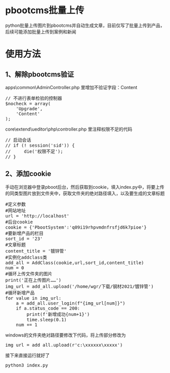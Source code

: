 # pbootcms批量上传
python批量上传图片到pbootcms并自动生成文章，目前仅写了批量上传到产品，后续可能添加批量上传到案例和新闻
# 使用方法
## 1、解除pbootcms验证
apps\common\AdminController.php 里增加不验证字段：Content
<pre>
// 不进行表单检验的控制器
$nocheck = array(
    'Upgrade',
    'Content'
);
</pre>
core\extend\ueditor\php\controller.php 里注释权限不足的代码
<pre>
// 启动会话
// if (! session('sid')) {
//     die('权限不足');
// }
</pre>

## 2、添加cookie
手动在浏览器中登录pboot后台，然后获取到cookie，填入index.py中，将要上传的同类型图片放到文件夹中，获取文件夹的绝对路径填入，以及要生成的文章标题
<pre>
#定义参数
#网站地址
url = 'http://localhost'
#后台cookie
cookie = {'PbootSystem':'q09i19rhpvmdnfrsfjd6k7pioe'}
#要新增产品的栏目
sort_id = '23'
#文章标题
content_title = '镀锌管'
#实例化addclass类
add_all = AddClass(cookie,url,sort_id,content_title)
num = 0
#循环上传文件夹的图片
print('正在上传图片……')
img_url = add_all.upload('/home/wgr/下载/钢材2021/镀锌管')
#循环新增产品
for value in img_url:
    a = add_all.user_login(f"{img_url[num]}")
    if a.status_code == 200:
        print(f'新增成功{num+1}')
        time.sleep(0.1)
    num += 1
</pre>
windows的文件夹绝对路径要修改下代码，将上传部分修改为
<pre>
img_url = add_all.upload(r'c:\xxxxxx\xxxxx')
</pre>
接下来直接运行就好了
<pre>
python3 index.py
</pre>
